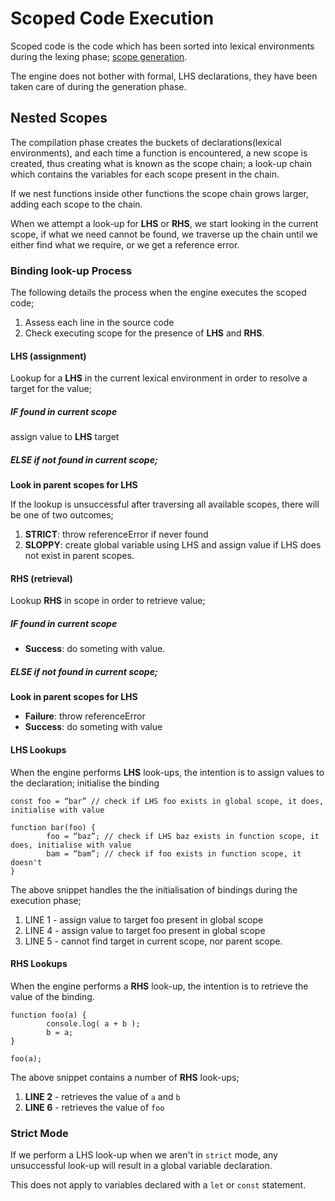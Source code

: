 # Scoped Code Execution

Scoped code is the code which has been sorted into lexical environments during the lexing phase; [scope generation](./01-generation).

The engine does not bother with formal, LHS declarations, they have been taken care of during the generation phase.

## Nested Scopes

The compilation phase creates the buckets of declarations(lexical environments), and each time a function is encountered, a new scope is created, thus creating what is known as the scope chain; a look-up chain which contains the variables for each scope present in the chain.

If we nest functions inside other functions the scope chain grows larger, adding each scope to the chain.

When we attempt a look-up for **LHS** or **RHS**, we start looking in the current scope, if what we need cannot be found, we traverse up the chain until we either find what we require, or we get a reference error.

### Binding look-up Process

The following details the process when the engine executes the scoped code;

1. Assess each line in the source code
2. Check executing scope for the presence of **LHS** and **RHS**.

#### **LHS (assignment)**

Lookup for a **LHS** in the current lexical environment in order to resolve a target for the value;

##### IF found in current scope

assign value to **LHS** target

##### ELSE if not found in current scope;

**Look in parent scopes for LHS**

If the lookup is unsuccessful after traversing all available scopes, there will be one of two outcomes;

1. **STRICT**: throw referenceError if never found
2. **SLOPPY**: create global variable using LHS and assign value if LHS does not exist in parent scopes.

#### **RHS (retrieval)**

Lookup **RHS** in scope in order to retrieve value;

##### IF found in current scope

- **Success**: do someting with value.

##### ELSE if not found in current scope;

**Look in parent scopes for LHS**

- **Failure**: throw referenceError
- **Success**: do someting with value

#### LHS Lookups

When the engine performs **LHS** look-ups, the intention is to assign values to the declaration; initialise the binding

```
const foo = “bar” // check if LHS foo exists in global scope, it does, initialise with value

function bar(foo) {
        foo = “baz”; // check if LHS baz exists in function scope, it does, initialise with value
        bam = “bam”; // check if foo exists in function scope, it doesn't
}
```

The above snippet handles the the initialisation of bindings during the execution phase;

1. LINE 1 - assign value to target foo present in global scope
2. LINE 4 - assign value to target foo present in global scope
3. LINE 5 - cannot find target in current scope, nor parent scope.

#### RHS Lookups

When the engine performs a **RHS** look-up, the intention is to retrieve the value of the binding.

```
function foo(a) {
        console.log( a + b );
        b = a;
}

foo(a);
```

The above snippet contains a number of **RHS** look-ups;

1. **LINE 2** - retrieves the value of `a` and `b`
2. **LINE 6** - retrieves the value of `foo`

### Strict Mode

If we perform a LHS look-up when we aren't in `strict` mode, any unsuccessful look-up will result in a global variable declaration.

This does not apply to variables declared with a `let` or `const` statement.
